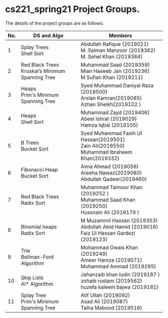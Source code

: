 # cs221_spring21 Project Groups.

The details of the project groups are as follows:

| No. | DS and Algo | Members |
| --- | ----------- | ----------- |
| 1   | Splay Trees <br> Shell Sort| Abdullah Rafique (2019021)<br>M. Salman Manzoor (2019362)<br>M. Sehel Khan (2019364)|
| 2   | Red Black Trees <br> Kruskal’s Minimum Spanning Tree| Muhammad Saad (2019359)<br>Mian Haseeb Jan (2019236)<br>M Sufian Khan (2019211)|
| 3   | Heaps <br> Prim's Minimum Spanning Tree| Syed  Muhammad Daniyal Raza (2019500)<br>Arslan Kamran(2019085)<br>Azhan Sheikh(2019102 )|
| 4   | Heaps <br> Shell Sort | Muhammad Zayd (2019406)<br>Abeel Ishrat (2019029)<br>Hamza Iqbal (2019105)|
| 5   | B Trees <br> Bucket Sort | Syed Muhammad Fasih Ul Hassan(2019501)<br>Zain Ali(2019550)<br>Muhammad Ibraheem Khan(2019332)|
| 6   | Fibonacci Heap <br> Bucket Sort | Aima Ahmad (2019056)<br>Areeha Nawaz(2019080)<br>Abdullah Qadeer(2019460)|
| 7   | Red Black Trees <br> Radix Sort| Muhammad Taimoor Khan (2019252 )<br> Muhammad Saad Khan (2019250)<br>Hussnain Ali (2019178 )|
| 8   | Binomial heaps <br> Radix Sort| M Muzammil Hassan (2019353)<br> Abdullah Abid Hamid (2019016)<br>Faiz Ul Hassan Gardezi (2019123)|
| 9   | Trie <br> Bellman-Ford Algorithm| Mohammad Owais Khan (2019249)<br> Ameer Hamza (2019071)<br>Muhammad Ammad (2019295)|
| 10   | Skip Lists<br>  Ai\* Algorithm| Jahanzaib khan ludin (2019187 )<br>  zohaib rustam (2019562)<br> huzefa kaleem bajwa (2019181)|
| 11   | Splay Tree<br>  Prim's Minimum Spanning Tree| Atif Ullah (2019092)<br>  Asad Ali (2019087)<br> Talha Mabood (2019516)|
